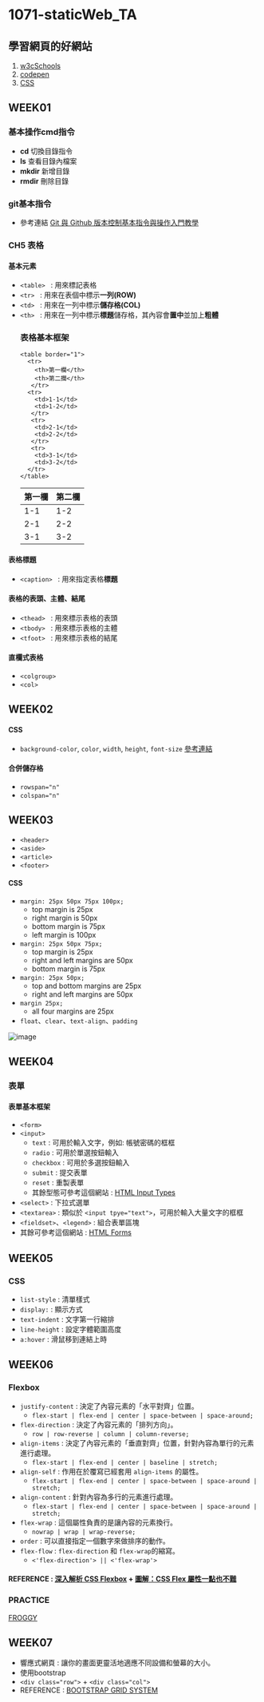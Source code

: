# 1071-staticWeb_TA
## 學習網頁的好網站
1. [w3cSchools]
2. [codepen]
3. [CSS]
## WEEK01
### 基本操作cmd指令
* **cd** 切換目錄指令
* **ls** 查看目錄內檔案
* **mkdir** 新增目錄
* **rmdir** 刪除目錄
### git基本指令
* 參考連結 [Git 與 Github 版本控制基本指令與操作入門教學]

### CH5 表格
#### 基本元素
* `<table> ` : 用來標記表格
* `<tr> ` : 用來在表個中標示**一列(ROW)**
* `<td> ` : 用來在一列中標示**儲存格(COL)**
* `<th> ` : 用來在一列中標示**標題**儲存格，其內容會**置中**並加上**粗體**
  ### 表格基本框架
  ```
  <table border="1">
    <tr>
      <th>第一欄</th>
      <th>第二攔</th>
     </tr>
    <tr>
      <td>1-1</td>
      <td>1-2</td>
     </tr>
     <tr>
      <td>2-1</td>
      <td>2-2</td>
     </tr>
     <tr>
      <td>3-1</td>
      <td>3-2</td>
    </tr>
  </table>
  ```
  |第一欄|第二欄|
  |-----|-----|
  | 1-1 | 1-2 |
  | 2-1 | 2-2 |
  | 3-1 | 3-2 |
 
#### 表格標題
* `<caption> ` : 用來指定表格**標題**

#### 表格的表頭、主體、結尾
* `<thead> ` : 用來標示表格的表頭
* `<tbody> ` : 用來標示表格的主體
* `<tfoot> ` : 用來標示表格的結尾

#### 直欄式表格
* `<colgroup>`
* `<col>`

## WEEK02

#### CSS
*  `background-color`, `color`, `width`, `height`, `font-size` [參考連結]
#### 合併儲存格
* `rowspan="n"`
* `colspan="n"`

## WEEK03
* `<header>`
* `<aside>`
* `<article>`
* `<footer>`

#### CSS
* `margin: 25px 50px 75px 100px;`
  * top margin is 25px
  * right margin is 50px
  * bottom margin is 75px
  * left margin is 100px
* `margin: 25px 50px 75px;`
  * top margin is 25px
  * right and left margins are 50px
  * bottom margin is 75px
* `margin: 25px 50px;`
  * top and bottom margins are 25px
  * right and left margins are 50px
* `margin 25px;`
  * all four margins are 25px
* `float`、`clear`、`text-align`、`padding`

![image](http://3.bp.blogspot.com/_no61BxsTIjM/TSuaxv2bZEI/AAAAAAAAC2A/1SO2UfB2p3s/s1600/structure-html5%255B1%255D.gif)

## WEEK04

### 表單
#### 表單基本框架
* `<form>`
* `<input>`
  * `text` : 可用於輸入文字，例如: 帳號密碼的框框
  * `radio` : 可用於單選按鈕輸入
  * `checkbox` : 可用於多選按鈕輸入
  * `submit` : 提交表單
  * `reset` : 重製表單
  * 其餘型態可參考這個網站 : [HTML Input Types]
* `<select>` : 下拉式選單
* `<textarea>` : 類似於 `<input tpye="text">`，可用於輸入大量文字的框框
* `<fieldset>`、`<legend>` : 組合表單區塊
* 其餘可參考這個網站 : [HTML Forms]

## WEEK05
### CSS

* `list-style` : 清單樣式
* `display:` : 顯示方式
* `text-indent` : 文字第一行縮排
* `line-height` : 設定字體範圍高度
* `a:hover` : 滑鼠移到連結上時


## WEEK06

### Flexbox
* `justify-content` : 決定了內容元素的「水平對齊」位置。 
  * `flex-start | flex-end | center | space-between | space-around;`
* `flex-direction` : 決定了內容元素的「排列方向」。   
  * `row | row-reverse | column | column-reverse;`
* `align-items` : 決定了內容元素的「垂直對齊」位置，針對內容為單行的元素進行處理。 
  * `flex-start | flex-end | center | baseline | stretch;`
* `align-self` : 作用在於覆寫已經套用 `align-items` 的屬性。 
  * `flex-start | flex-end | center | space-between | space-around | stretch;`
* `align-content` : 針對內容為多行的元素進行處理。 
  * `flex-start | flex-end | center | space-between | space-around | stretch;`
* `flex-wrap` : 這個屬性負責的是讓內容的元素換行。 
  * `nowrap | wrap | wrap-reverse;`
* `order` : 可以直接指定一個數字來做排序的動作。 
* `flex-flow` : `flex-direction` 和 `flex-wrap`的縮寫。 
  * `<'flex-direction'> || <'flex-wrap'>`
#### REFERENCE : [深入解析 CSS Flexbox] + [圖解：CSS Flex 屬性一點也不難]

### PRACTICE
[FROGGY]

## WEEK07
* 響應式網頁 : 讓你的畫面更靈活地適應不同設備和螢幕的大小。
* 使用bootstrap
* `<div class="row">` + `<div class="col">`
* REFERENCE : [BOOTSTRAP GRID SYSTEM]




[Git 與 Github 版本控制基本指令與操作入門教學]: https://blog.techbridge.cc/2018/01/17/learning-programming-and-coding-with-python-git-and-github-tutorial/
[w3cSchools]: https://www.w3schools.com/html/default.asp
[codepen]: https://codepen.io/
[參考連結]: https://www.w3schools.com/cssref/css_colors.asp
[CSS]: http://zh-tw.learnlayout.com/
[HTML Input Types]: https://www.w3schools.com/html/html_form_input_types.asp
[HTML Forms]: https://www.w3schools.com/html/html_forms.asp
[FROGGY]: https://flexboxfroggy.com/
[深入解析 CSS Flexbox]: https://www.oxxostudio.tw/articles/201501/css-flexbox.html
[圖解：CSS Flex 屬性一點也不難]: https://wcc723.github.io/css/2017/07/21/css-flex/
[BOOTSTRAP GRID SYSTEM]: https://bootstrap.hexschool.com/docs/4.1/layout/grid/
